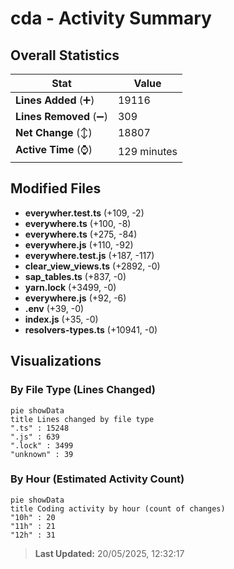 # cda - Activity Summary 

## Overall Statistics

| Stat                   | Value                                                             |
| ---------------------- | ----------------------------------------------------------------- |
| **Lines Added** (➕)   | 19116                                          |
| **Lines Removed** (➖) | 309                                        |
| **Net Change** (↕)    | 18807                |
| **Active Time** (⌚)   | 129 minutes |


## Modified Files
- **everywher.test.ts** (+109, -2)
- **everywhere.ts** (+100, -8)
- **everywhere.ts** (+275, -84)
- **everywhere.js** (+110, -92)
- **everywhere.test.js** (+187, -117)
- **clear_view_views.ts** (+2892, -0)
- **sap_tables.ts** (+837, -0)
- **yarn.lock** (+3499, -0)
- **everywhere.js** (+92, -6)
- **.env** (+39, -0)
- **index.js** (+35, -0)
- **resolvers-types.ts** (+10941, -0)

## Visualizations

### By File Type (Lines Changed)

```mermaid
pie showData
title Lines changed by file type
".ts" : 15248
".js" : 639
".lock" : 3499
"unknown" : 39
```

### By Hour (Estimated Activity Count)

```mermaid
pie showData
title Coding activity by hour (count of changes)
"10h" : 20
"11h" : 21
"12h" : 31
```


> **Last Updated:** 20/05/2025, 12:32:17